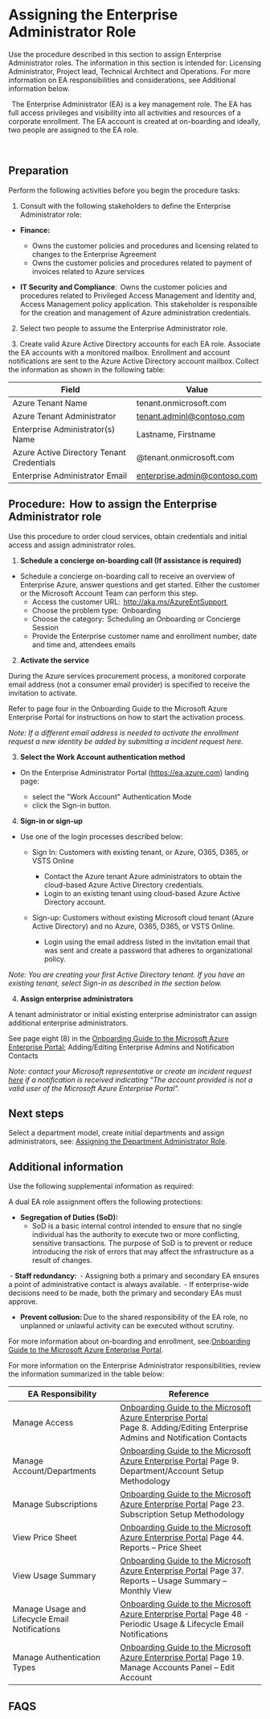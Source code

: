 # Assigning the Enterprise Administrator Role


Use the procedure described in this section to assign Enterprise Administrator roles. The information in this section is intended for: Licensing Administrator, Project lead, Technical Architect and Operations. For more information on EA responsibilities and considerations, see Additional information below.  

  
The Enterprise Administrator (EA) is a key management role. The EA has full access privileges and visibility into all activities and resources of a corporate enrollment. The EA account is created at on-boarding and ideally, two people are assigned to the EA role.    

  
  
  
## Preparation  

Perform the following activities before you begin the procedure tasks:  

 

1. Consult with the following stakeholders to define the Enterprise Administrator role:  


  - **Finance:**   
    - Owns the customer policies and procedures and licensing related to changes to the Enterprise Agreement  
    - Owns the customer policies and procedures related to payment of invoices related to Azure services  

  - **IT Security and Compliance**:  Owns the customer policies and procedures related to Privileged Access Management and Identity and, 
  Access Management policy application. This stakeholder is responsible for the creation and management of Azure administration 
  credentials.  

  
2. Select two people to assume the Enterprise Administrator role.  

  
3. Create valid Azure Active Directory accounts for each EA role. Associate the EA accounts with a monitored mailbox. Enrollment and account notifications are sent to the Azure Active Directory account mailbox. Collect the information as shown in the following table: 
  

| __Field__ | __Value__ |
|------------------------------|----------------------------|
| Azure Tenant Name    | tenant.onmicrosoft.com   | 
| Azure Tenant Administrator  | tenant.adminl@contoso.com    | 
| Enterprise Administrator(s) Name  | Lastname, Firstname   | 
| Azure Active Directory Tenant Credentials  | @tenant.onmicrosoft.com   | 
| Enterprise Administrator Email   | enterprise.admin@contoso.com   | 


 

## Procedure:  How to assign the Enterprise Administrator role  


Use this procedure to order cloud services, obtain credentials and initial access and assign administrator roles.  


1. **Schedule a concierge on-boarding call (If assistance is required)** 

  - Schedule a concierge on-boarding call to receive an overview of Enterprise Azure, answer questions and get started. Either the customer or the Microsoft Account Team can perform this step.    
     - Access the customer URL:  http://aka.ms/AzureEntSupport  
     - Choose the problem type:  Onboarding  
     - Choose the category:  Scheduling an Onboarding or Concierge Session  
     - Provide the Enterprise customer name and enrollment number, date and time and, attendees emails  

2. **Activate the service** 

During the Azure services procurement process, a monitored corporate email address (not a consumer email provider) is specified to receive the invitation to activate.  


Refer to page four in the Onboarding Guide to the Microsoft Azure Enterprise Portal for instructions on how to start the activation process. 


*Note: If a different email address is needed to activate the enrollment request a new identity be added by submitting a incident request here.*


 

3. **Select the Work Account authentication method** 

  - On the Enterprise Administrator Portal (https://ea.azure.com) landing page: 

     - select the "Work Account" Authentication Mode 
     - click the Sign-in button. 



4. **Sign-in or sign-up** 

  - Use one of the login processes described below: 

    - Sign In: Customers with existing tenant, or Azure, O365, D365, or VSTS Online 

        - Contact the Azure tenant Azure administrators to obtain the cloud-based Azure Active Directory credentials.  
        - Login to an existing tenant using cloud-based Azure Active Directory account. 

    - Sign-up: Customers without existing Microsoft cloud tenant (Azure Active Directory) and no Azure, O365, D365, or VSTS Online. 

        - Login using the email address listed in the invitation email that was sent and create a password that adheres to organizational policy. 

  *Note: You are creating your first Active Directory tenant. If you have an existing tenant, select Sign-in as described in the section below.*


 
4. **Assign enterprise administrators** 

A tenant administrator or initial existing enterprise administrator can assign additional enterprise administrators.  


See page eight (8) in the [Onboarding Guide to the Microsoft Azure Enterprise Portal](https://eaportalonboardingvideos.blob.core.windows.net/onboardingvideos/AzureDirectEACustomerOnboardingGuide_En.pdf); Adding/Editing Enterprise Admins and Notification 
Contacts 

*Note: contact your Microsoft representative or create an incident request [here](https://support.microsoft.com/en-us/getsupport?tenant=classiccommercial&locale=en-us&supportregion=en-us&pesid=15736&sd=&oaspworkflow=start_1.0.0.0&wf=0&ccsid=636488191207337879&forceorigin=esmc) if a notification is received indicating "The account provided is not a valid user of the Microsoft Azure Enterprise Portal".* 


## Next steps 


Select a department model, create initial departments and assign administrators, see:  [Assigning the Department Administrator Role](1.2-Assigning-the-Department-Administrator-Role.md). 


 

## Additional information 


Use the following supplemental information as required:  


A dual EA role assignment offers the following protections:  
  

  - **Segregation of Duties (SoD):**  
    - SoD is a basic internal control intended to ensure that no single individual has the authority to execute two or more conflicting, sensitive transactions. The purpose of SoD is to prevent or reduce introducing the risk of errors that may affect the infrastructure as a result of changes.    


 - **Staff redundancy:**  
    - Assigning both a primary and secondary EA ensures a point of administrative contact is always available. 
    - If enterprise-wide decisions need to be made, both the primary and secondary EAs must approve.  
 
 
 - **Prevent collusion:** Due to the shared responsibility of the EA role, no unplanned or unlawful activity can be executed without scrutiny.  


 For more information about on-boarding and enrollment, see:[Onboarding Guide to the Microsoft Azure Enterprise Portal](https://eaportalonboardingvideos.blob.core.windows.net/onboardingvideos/AzureDirectEACustomerOnboardingGuide_En.pdf). 




For more information on the Enterprise Administrator responsibilities, review the information summarized in the table below:  


| __EA Responsibility__ | __Reference__ |
|------------------------------|----------------------------|
| Manage Access   | [Onboarding Guide to the Microsoft Azure Enterprise Portal](https://eaportalonboardingvideos.blob.core.windows.net/onboardingvideos/AzureDirectEACustomerOnboardingGuide_En.pdf) </br> Page 8. Adding/Editing Enterprise Admins and Notification Contacts  | 
| Manage Account/Departments  | [Onboarding Guide to the Microsoft Azure Enterprise Portal](https://eaportalonboardingvideos.blob.core.windows.net/onboardingvideos/AzureDirectEACustomerOnboardingGuide_En.pdf) Page 9. Department/Account Setup Methodology  | 
| Manage Subscriptions   | [Onboarding Guide to the Microsoft Azure Enterprise Portal](https://eaportalonboardingvideos.blob.core.windows.net/onboardingvideos/AzureDirectEACustomerOnboardingGuide_En.pdf) Page 23. Subscription Setup Methodology | 
| View Price Sheet   | [Onboarding Guide to the Microsoft Azure Enterprise Portal](https://eaportalonboardingvideos.blob.core.windows.net/onboardingvideos/AzureDirectEACustomerOnboardingGuide_En.pdf) Page 44. Reports – Price Sheet | 
| View Usage Summary   | [Onboarding Guide to the Microsoft Azure Enterprise Portal](https://eaportalonboardingvideos.blob.core.windows.net/onboardingvideos/AzureDirectEACustomerOnboardingGuide_En.pdf) Page 37.  Reports – Usage Summary – Monthly View | 
| Manage Usage and Lifecycle Email Notifications    | [Onboarding Guide to the Microsoft Azure Enterprise Portal](https://eaportalonboardingvideos.blob.core.windows.net/onboardingvideos/AzureDirectEACustomerOnboardingGuide_En.pdf) Page 48 - Periodic Usage & Lifecycle Email Notifications  | 
| Manage Authentication Types     | [Onboarding Guide to the Microsoft Azure Enterprise Portal](https://eaportalonboardingvideos.blob.core.windows.net/onboardingvideos/AzureDirectEACustomerOnboardingGuide_En.pdf) Page 19. Manage Accounts Panel – Edit Account  | 


## FAQS
